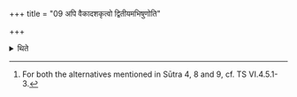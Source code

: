+++
title = "09 अपि वैकादशकृत्वो द्वितीयमभिषुणोति"

+++

<details><summary>थिते</summary>

9. Or in the second round he presses for eleven times and in the third round for twelve times.[^1]  

[^1]: For both the alternatives mentioned in Sūtra 4, 8 and 9, cf. TS VI.4.5.1-3.  
</details>
